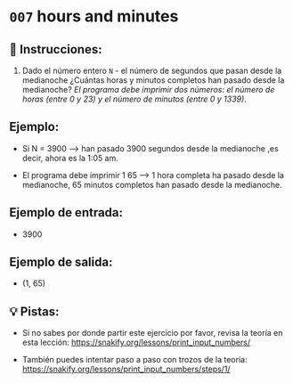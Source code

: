 # `007` hours and minutes

## 📝 Instrucciones:

 1. Dado el número entero `N` - el número de segundos que pasan desde la medianoche ¿Cuántas horas y minutos completos han pasado desde la medianoche? *El programa debe imprimir dos números: el número de horas (entre 0 y 23) y el número de minutos (entre 0 y 1339)*.

## Ejemplo:

* Si N = 3900 --> han pasado 3900 segundos desde la medianoche ,es decir, ahora es la 1:05 am. 
 
+ El programa debe imprimir 1 65 --> 1 hora completa ha pasado desde la medianoche, 65 minutos completos han pasado desde la medianoche.


## Ejemplo de entrada:

+ 3900

## Ejemplo de salida:

+ (1, 65)

## 💡 Pistas:

+ Si no sabes por donde partir este ejercicio por favor, revisa la teoría en esta lección:
https://snakify.org/lessons/print_input_numbers/

+ También puedes intentar paso a paso con trozos de la teoría:
https://snakify.org/lessons/print_input_numbers/steps/1/
